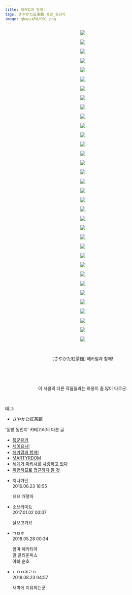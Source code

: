 ```yaml
---
title: 헤카맘과 함께!
tags: さやかた紅茶館 동방_동인지
image: ghap/458/001.png
---
```

<div class="article">
<p style="text-align: center; clear: none; float: none;"><img src="{{ site.nasurl }}/ghap/458/001.png"/></p>
<p style="text-align: center; clear: none; float: none;"><img src="{{ site.nasurl }}/ghap/458/002.png"/></p>
<p style="text-align: center; clear: none; float: none;"><img src="{{ site.nasurl }}/ghap/458/003.png"/></p>
<p style="text-align: center; clear: none; float: none;"><img src="{{ site.nasurl }}/ghap/458/004.png"/></p>
<p style="text-align: center; clear: none; float: none;"><img src="{{ site.nasurl }}/ghap/458/005.png"/></p>
<p style="text-align: center; clear: none; float: none;"><img src="{{ site.nasurl }}/ghap/458/006.png"/></p>
<p style="text-align: center; clear: none; float: none;"><img src="{{ site.nasurl }}/ghap/458/007.png"/></p>
<p style="text-align: center; clear: none; float: none;"><img src="{{ site.nasurl }}/ghap/458/008.png"/></p>
<p style="text-align: center; clear: none; float: none;"><img src="{{ site.nasurl }}/ghap/458/009.png"/></p>
<p style="text-align: center; clear: none; float: none;"><img src="{{ site.nasurl }}/ghap/458/010.png"/></p>
<p style="text-align: center; clear: none; float: none;"><img src="{{ site.nasurl }}/ghap/458/011.png"/></p>
<p style="text-align: center; clear: none; float: none;"><img src="{{ site.nasurl }}/ghap/458/012.png"/></p>
<p style="text-align: center; clear: none; float: none;"><img src="{{ site.nasurl }}/ghap/458/013.png"/></p>
<p style="text-align: center; clear: none; float: none;"><img src="{{ site.nasurl }}/ghap/458/014.png"/></p>
<p style="text-align: center; clear: none; float: none;"><img src="{{ site.nasurl }}/ghap/458/015.png"/></p>
<p style="text-align: center; clear: none; float: none;"><img src="{{ site.nasurl }}/ghap/458/016.png"/></p>
<p style="text-align: center; clear: none; float: none;"><img src="{{ site.nasurl }}/ghap/458/017.png"/></p>
<p style="text-align: center; clear: none; float: none;"><img src="{{ site.nasurl }}/ghap/458/018.png"/></p>
<p style="text-align: center; clear: none; float: none;"><img src="{{ site.nasurl }}/ghap/458/019.png"/></p>
<p style="text-align: center; clear: none; float: none;"><img src="{{ site.nasurl }}/ghap/458/020.png"/></p>
<p style="text-align: center; clear: none; float: none;"><img src="{{ site.nasurl }}/ghap/458/021.png"/></p>
<p style="text-align: center; clear: none; float: none;"><img src="{{ site.nasurl }}/ghap/458/022.png"/></p>
<p style="text-align: center; clear: none; float: none;"><img src="{{ site.nasurl }}/ghap/458/023.png"/></p>
<p style="text-align: center; clear: none; float: none;"><img src="{{ site.nasurl }}/ghap/458/024.png"/></p>
<p style="text-align: center; clear: none; float: none;"><img src="{{ site.nasurl }}/ghap/458/025.png"/></p>
<p style="text-align: center; clear: none; float: none;"><img src="{{ site.nasurl }}/ghap/458/026.png"/></p>
<p style="text-align: center; clear: none; float: none;"><img src="{{ site.nasurl }}/ghap/458/027.png"/></p>
<p style="text-align: center; clear: none; float: none;"><img src="{{ site.nasurl }}/ghap/458/028.png"/></p>
<p style="text-align: center; clear: none; float: none;"><img src="{{ site.nasurl }}/ghap/458/029.png"/></p>
<p style="text-align: center; clear: none; float: none;"><img src="{{ site.nasurl }}/ghap/458/030.png"/></p>
<p style="text-align: center; clear: none; float: none;"><img src="{{ site.nasurl }}/ghap/458/031.png"/></p>
<p style="text-align: center; clear: none; float: none;"><img src="{{ site.nasurl }}/ghap/458/032.png"/></p>
<p style="text-align: center; clear: none; float: none;"><img src="{{ site.nasurl }}/ghap/458/033.png"/></p>
<p style="text-align: center; clear: none; float: none;"><img src="{{ site.nasurl }}/ghap/458/034.png"/></p>
<p style="text-align: center; clear: none; float: none;"><br/></p>
<p style="text-align: center; clear: none; float: none;">[さやかた紅茶館] 헤카맘과 함께!</p>
<p style="text-align: center; clear: none; float: none;"><br/></p>
<p style="text-align: center; clear: none; float: none;"><br/></p>
<p style="text-align: center; clear: none; float: none;">이 서클의 다른 작품들과는 화풍이 좀 많이 다르군.</p>
<p><br/></p>
</div><div class="tagTrail">
<p>태그: </p>
<ul>
<li>さやかた紅茶館</li>
</ul>
</div><div class="another">
<p>'동방 동인지' 카테고리의 다른 글</p>
<ul>
<li><a href="/2016-06-21-ghap_460">폭군유카</a></li>
<li><a href="/2016-06-21-ghap_459">세이요시!</a></li>
<li><a href="/2016-06-21-ghap_458">헤카맘과 함께!</a></li>
<li><a href="/2016-06-21-ghap_457">MARTYRDOM</a></li>
<li><a href="/2016-06-21-ghap_456">세계가 마리사를 사랑하고 있다</a></li>
<li><a href="/2016-06-21-ghap_455">위험하므로 접근하지 말 것</a></li>
</ul>
</div><div class="cb_module cb_fluid">
<div class="cb_wrt cb_profile">
<div class="comment">
<ul>
<li class="cb_thumb_off" id="comment14737615">
<div class="cb_comment_area">
<div class="cb_info_area">
<div class="cb_section">
<span class="cb_nick_name">지나가던</span>
</div>
<div class="cb_section">
<span class="cb_date">2016.06.23 18:55 </span>
</div>
</div>
<div class="cb_dsc_comment">
<p class="cb_dsc">
											으으 개졓아
										</p>
</div>
</div></li>
<li class="cb_thumb_off" id="comment14881109">
<div class="cb_comment_area">
<div class="cb_info_area">
<div class="cb_section">
<span class="cb_nick_name">소브라이트</span>
</div>
<div class="cb_section">
<span class="cb_date">2017.01.02 00:07 </span>
</div>
</div>
<div class="cb_dsc_comment">
<p class="cb_dsc">
											잘보고가요
										</p>
</div>
</div></li>
<li class="cb_thumb_off" id="comment15262735">
<div class="cb_comment_area">
<div class="cb_info_area">
<div class="cb_section">
<span class="cb_nick_name">ㄱㅁㅎ</span>
</div>
<div class="cb_section">
<span class="cb_date">2018.05.28 00:34 </span>
</div>
</div>
<div class="cb_dsc_comment">
<p class="cb_dsc">
											엄마 헤카티아<br/>
딸 클라운피스<br/>
아빠 순호
										</p>
</div>
</div></li>
<li class="cb_thumb_off" id="comment15315219">
<div class="cb_comment_area">
<div class="cb_info_area">
<div class="cb_section">
<span class="cb_nick_name">ㄴㅇㅁㄻㄹㅇ</span>
</div>
<div class="cb_section">
<span class="cb_date">2018.08.23 04:57 </span>
</div>
</div>
<div class="cb_dsc_comment">
<p class="cb_dsc">
											새벽에 치유되는군
										</p>
</div>
</div></li>
</ul>
</div>
</div><!-- commentList close -->
</div>